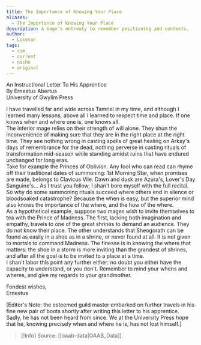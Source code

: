 ```yaml
---
title: The Importance of Knowing Your Place
aliases:
  - The Importance of Knowing Your Place
description: A mage's entreaty to remember positioning and contexts.
author:
  - Lucevar
tags:
  - com_
  - current
  - niche
  - original
---
```

An Instructional Letter To His Apprentice  
By Ernestus Abertus  
University of Gwylim Press

I have travelled far and wide across Tamriel in my time, and although I learned many lessons, above all I learned to respect time and place. If one knows when and where one is, one knows all.  
The inferior mage relies on their strength of will alone. They shun the inconvenience of making sure that they are in the right place at the right time. They see nothing wrong in casting spells of great healing on Arkay's days of remembrance for the dead, nothing perverse in casting rituals of transformation mid-season while standing amidst ruins that have endured unchanged for long eras.  
Take for example the Princes of Oblivion. Any fool who can read can rhyme off their traditional dates of summoning: 1st Morning Star, when promises are made, belongs to Clavicus Vile. Dawn and dusk are Azura's, Lover's Day Sanguine's... As I trust you follow, I shan't bore myself with the full recital.  
So why do some summoning rituals succeed where others end in silence or bloodsoaked catastrophe? Because the when is easy, but the superior mind also knows the importance of the where, and the how of the where.  
As a hypothetical example, suppose two mages wish to invite themselves to tea with the Prince of Madness. The first, lacking both imagination and empathy, travels to one of the great shrines to demand an audience. They do not know their place. The other understands that Sheogorath can be found as easily in a shoe as in a shrine, or never found at all. It is not given to mortals to command Madness. The finesse is in knowing the where that matters: the shoe in a storm is more inviting than the grandest of shrines, and after all the goal is to be invited to a place at a time.  
I shan't labor this point any further either: no doubt you either have the capacity to understand, or you don't. Remember to mind your whens and wheres, and give my regards to your grandmother.  
  
Fondest wishes,  
Ernestus  
  
\[Editor's Note: the esteemed guild master embarked on further travels in his fine new pair of boots shortly after writing this letter to his apprentice. Sadly, he has not been heard from since. We at the University Press hope that he, knowing precisely when and where he is, has not lost himself.\]

> [!Info]
> Source: [[oaab-data|OAAB_Data]]